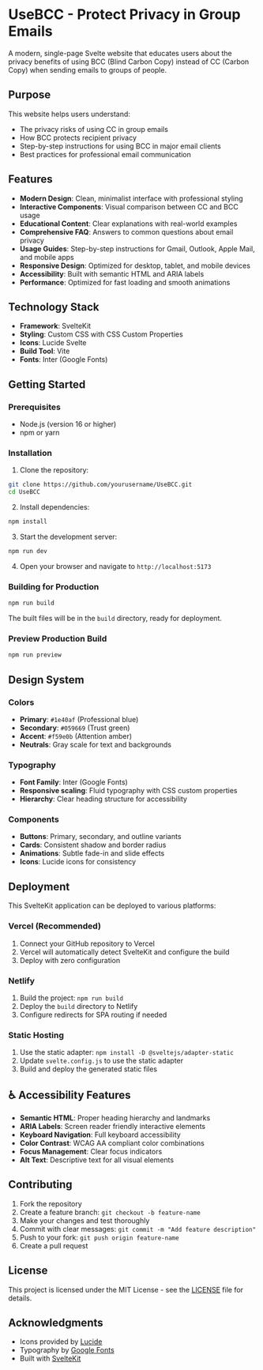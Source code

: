 # UseBCC - Protect Privacy in Group Emails

A modern, single-page Svelte website that educates users about the privacy benefits of using BCC (Blind Carbon Copy) instead of CC (Carbon Copy) when sending emails to groups of people.

## Purpose

This website helps users understand:

- The privacy risks of using CC in group emails
- How BCC protects recipient privacy
- Step-by-step instructions for using BCC in major email clients
- Best practices for professional email communication

## Features

- **Modern Design**: Clean, minimalist interface with professional styling
- **Interactive Components**: Visual comparison between CC and BCC usage
- **Educational Content**: Clear explanations with real-world examples
- **Comprehensive FAQ**: Answers to common questions about email privacy
- **Usage Guides**: Step-by-step instructions for Gmail, Outlook, Apple Mail, and mobile apps
- **Responsive Design**: Optimized for desktop, tablet, and mobile devices
- **Accessibility**: Built with semantic HTML and ARIA labels
- **Performance**: Optimized for fast loading and smooth animations

## Technology Stack

- **Framework**: SvelteKit
- **Styling**: Custom CSS with CSS Custom Properties
- **Icons**: Lucide Svelte
- **Build Tool**: Vite
- **Fonts**: Inter (Google Fonts)

## Getting Started

### Prerequisites

- Node.js (version 16 or higher)
- npm or yarn

### Installation

1. Clone the repository:

```bash
git clone https://github.com/yourusername/UseBCC.git
cd UseBCC
```

2. Install dependencies:

```bash
npm install
```

3. Start the development server:

```bash
npm run dev
```

4. Open your browser and navigate to `http://localhost:5173`

### Building for Production

```bash
npm run build
```

The built files will be in the `build` directory, ready for deployment.

### Preview Production Build

```bash
npm run preview
```

## Design System

### Colors

- **Primary**: `#1e40af` (Professional blue)
- **Secondary**: `#059669` (Trust green)
- **Accent**: `#f59e0b` (Attention amber)
- **Neutrals**: Gray scale for text and backgrounds

### Typography

- **Font Family**: Inter (Google Fonts)
- **Responsive scaling**: Fluid typography with CSS custom properties
- **Hierarchy**: Clear heading structure for accessibility

### Components

- **Buttons**: Primary, secondary, and outline variants
- **Cards**: Consistent shadow and border radius
- **Animations**: Subtle fade-in and slide effects
- **Icons**: Lucide icons for consistency

## Deployment

This SvelteKit application can be deployed to various platforms:

### Vercel (Recommended)

1. Connect your GitHub repository to Vercel
1. Vercel will automatically detect SvelteKit and configure the build
1. Deploy with zero configuration

### Netlify

1. Build the project: `npm run build`
1. Deploy the `build` directory to Netlify
1. Configure redirects for SPA routing if needed

### Static Hosting

1. Use the static adapter: `npm install -D @sveltejs/adapter-static`
1. Update `svelte.config.js` to use the static adapter
1. Build and deploy the generated static files

## ♿ Accessibility Features

- **Semantic HTML**: Proper heading hierarchy and landmarks
- **ARIA Labels**: Screen reader friendly interactive elements
- **Keyboard Navigation**: Full keyboard accessibility
- **Color Contrast**: WCAG AA compliant color combinations
- **Focus Management**: Clear focus indicators
- **Alt Text**: Descriptive text for all visual elements

## Contributing

1. Fork the repository
1. Create a feature branch: `git checkout -b feature-name`
1. Make your changes and test thoroughly
1. Commit with clear messages: `git commit -m "Add feature description"`
1. Push to your fork: `git push origin feature-name`
1. Create a pull request

## License

This project is licensed under the MIT License - see the [LICENSE](LICENSE) file for details.

## Acknowledgments

- Icons provided by [Lucide](https://lucide.dev/)
- Typography by [Google Fonts](https://fonts.google.com/)
- Built with [SvelteKit](https://kit.svelte.dev/)
